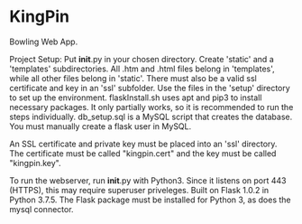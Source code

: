# KingPin
Bowling Web App. 


Project Setup:
Put __init__.py in your chosen directory. Create  'static' and a 'templates' subdirectories. All .htm and .html files belong in 'templates', while all other files belong in 'static'. There must also be a valid ssl certificate and key in an 'ssl' subfolder. 
Use the files in the 'setup' directory to set up the environment. 
flaskInstall.sh uses apt and pip3 to install necessary packages. It only partially works, so it is recommended to run the steps individually.
db_setup.sql is a MySQL script that creates the database. You must manually create a flask user in MySQL.

An SSL certificate and private key must be placed into an 'ssl' directory. The certificate must be called "kingpin.cert" and the key must be called "kingpin.key".

To run the webserver, run __init__.py with Python3. Since it listens on port 443 (HTTPS), this may require superuser priveleges. 
Built on Flask 1.0.2 in Python 3.7.5. The Flask package must be installed for Python 3, as does the mysql connector.
